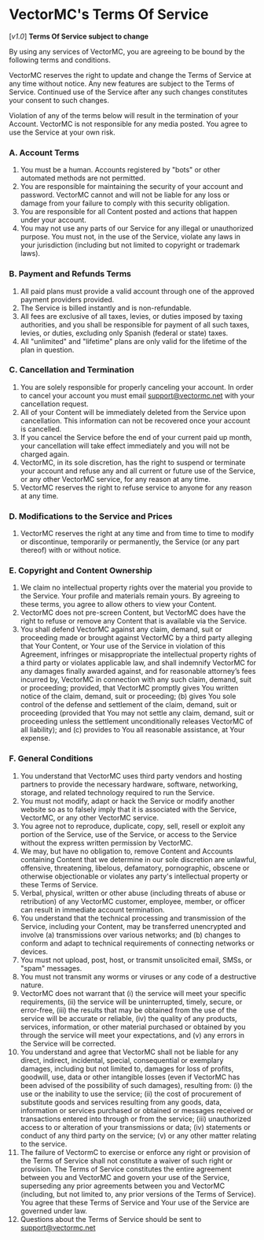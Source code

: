 # VectorMC's Terms Of Service
[_v1.0_]
**Terms Of Service subject to change**

By using any services of VectorMC, you are agreeing to be bound by the following terms and conditions.

VectorMC reserves the right to update and change the Terms of Service at any time without notice. Any new features are subject to the Terms of Service. Continued use of the Service after any such changes constitutes your consent to such changes.

Violation of any of the terms below will result in the termination of your Account. VectorMC is not responsible for any media posted. You agree to use the Service at your own risk.

### A. Account Terms
1. You must be a human. Accounts registered by "bots" or other automated methods are not permitted.
2. You are responsible for maintaining the security of your account and password. VectorMC cannot and will not be liable for any loss or damage from your failure to comply with this security obligation.
3. You are responsible for all Content posted and actions that happen under your account.  
4. You may not use any parts of our Service for any illegal or unauthorized purpose. You must not, in the use of the Service, violate any laws in your jurisdiction (including but not limited to copyright or trademark laws).

### B. Payment and Refunds Terms
1. All paid plans must provide a valid account through one of the approved payment providers provided.
2. The Service is billed instantly and is non-refundable. 
3. All fees are exclusive of all taxes, levies, or duties imposed by taxing authorities, and you shall be responsible for payment of all such taxes, levies, or duties, excluding only Spanish (federal or state) taxes.
4. All "unlimited" and "lifetime" plans are only valid for the lifetime of the plan in question.

### C. Cancellation and Termination
1. You are solely responsible for properly canceling your account. In order to cancel your account you must email <a href="mailto:support@vectormc.net">support@vectormc.net</a> with your cancellation request.
2. All of your Content will be immediately deleted from the Service upon cancellation. This information can not be recovered once your account is cancelled.
3. If you cancel the Service before the end of your current paid up month, your cancellation will take effect immediately and you will not be charged again.
4. VectorMC, in its sole discretion, has the right to suspend or terminate your account and refuse any and all current or future use of the Service, or any other VectorMC service, for any reason at any time.
5. VectorMC reserves the right to refuse service to anyone for any reason at any time.

### D. Modifications to the Service and Prices
1. VectorMC reserves the right at any time and from time to time to modify or discontinue, temporarily or permanently, the Service (or any part thereof) with or without notice.

### E. Copyright and Content Ownership
1. We claim no intellectual property rights over the material you provide to the Service. Your profile and materials remain yours. By agreeing to these terms, you agree to allow others to view your Content.
2. VectorMC does not pre-screen Content, but VectorMC does have the right to refuse or remove any Content that is available via the Service.
3. You shall defend VectorMC against any claim, demand, suit or proceeding made or brought against VectorMC by a third party alleging that Your Content, or Your use of the Service in violation of this Agreement, infringes or misappropriate the intellectual property rights of a third party or violates applicable law, and shall indemnify VectorMC for any damages finally awarded against, and for reasonable attorney’s fees incurred by, VectorMC in connection with any such claim, demand, suit or proceeding; provided, that VectorMC promptly gives You written notice of the claim, demand, suit or proceeding; (b) gives You sole control of the defense and settlement of the claim, demand, suit or proceeding (provided that You may not settle any claim, demand, suit or proceeding unless the settlement unconditionally releases VectorMC of all liability); and (c) provides to You all reasonable assistance, at Your expense.

### F. General Conditions
1. You understand that VectorMC uses third party vendors and hosting partners to provide the necessary hardware, software, networking, storage, and related technology required to run the Service.
2. You must not modify, adapt or hack the Service or modify another website so as to falsely imply that it is associated with the Service, VectorMC, or any other VectorMC service.
3. You agree not to reproduce, duplicate, copy, sell, resell or exploit any portion of the Service, use of the Service, or access to the Service without the express written permission by VectorMC.
4. We may, but have no obligation to, remove Content and Accounts containing Content that we determine in our sole discretion are unlawful, offensive, threatening, libelous, defamatory, pornographic, obscene or otherwise objectionable or violates any party's intellectual property or these Terms of Service.
5. Verbal, physical, written or other abuse (including threats of abuse or retribution) of any VectorMC customer, employee, member, or officer can result in immediate account termination.
6. You understand that the technical processing and transmission of the Service, including your Content, may be transferred unencrypted and involve (a) transmissions over various networks; and (b) changes to conform and adapt to technical requirements of connecting networks or devices.
7. You must not upload, post, host, or transmit unsolicited email, SMSs, or "spam" messages.
8. You must not transmit any worms or viruses or any code of a destructive nature.
9. VectorMC does not warrant that (i) the service will meet your specific requirements, (ii) the service will be uninterrupted, timely, secure, or error-free, (iii) the results that may be obtained from the use of the service will be accurate or reliable, (iv) the quality of any products, services, information, or other material purchased or obtained by you through the service will meet your expectations, and (v) any errors in the Service will be corrected.
10. You understand and agree that VectorMC shall not be liable for any direct, indirect, incidental, special, consequential or exemplary damages, including but not limited to, damages for loss of profits, goodwill, use, data or other intangible losses (even if VectorMC has been advised of the possibility of such damages), resulting from: (i) the use or the inability to use the service; (ii) the cost of procurement of substitute goods and services resulting from any goods, data, information or services purchased or obtained or messages received or transactions entered into through or from the service; (iii) unauthorized access to or alteration of your transmissions or data; (iv) statements or conduct of any third party on the service; (v) or any other matter relating to the service.
11. The failure of VectormC to exercise or enforce any right or provision of the Terms of Service shall not constitute a waiver of such right or provision. The Terms of Service constitutes the entire agreement between you and VectorMC and govern your use of the Service, superseding any prior agreements between you and VectorMC (including, but not limited to, any prior versions of the Terms of Service). You agree that these Terms of Service and Your use of the Service are governed under law.
12. Questions about the Terms of Service should be sent to <a href="mailto:support@vectormc.net">support@vectormc.net</a>
